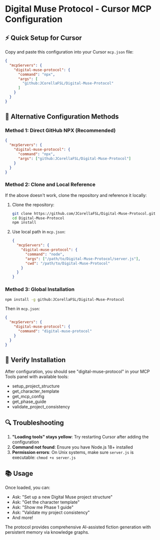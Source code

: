 # Digital Muse Protocol - Cursor MCP Configuration

## ⚡ Quick Setup for Cursor

Copy and paste this configuration into your Cursor `mcp.json` file:

```json
{
  "mcpServers": {
    "digital-muse-protocol": {
      "command": "npx",
      "args": [
        "github:JCorellaFSL/Digital-Muse-Protocol"
      ]
    }
  }
}
```

## 🔧 Alternative Configuration Methods

### Method 1: Direct GitHub NPX (Recommended)
```json
{
  "mcpServers": {
    "digital-muse-protocol": {
      "command": "npx",
      "args": ["github:JCorellaFSL/Digital-Muse-Protocol"]
    }
  }
}
```

### Method 2: Clone and Local Reference  
If the above doesn't work, clone the repository and reference it locally:

1. Clone the repository:
   ```bash
   git clone https://github.com/JCorellaFSL/Digital-Muse-Protocol.git
   cd Digital-Muse-Protocol
   npm install
   ```

2. Use local path in `mcp.json`:
   ```json
   {
     "mcpServers": {
       "digital-muse-protocol": {
         "command": "node",
         "args": ["/path/to/Digital-Muse-Protocol/server.js"],
         "cwd": "/path/to/Digital-Muse-Protocol"
       }
     }
   }
   ```

### Method 3: Global Installation
```bash
npm install -g github:JCorellaFSL/Digital-Muse-Protocol
```

Then in `mcp.json`:
```json
{
  "mcpServers": {
    "digital-muse-protocol": {
      "command": "digital-muse-protocol"
    }
  }
}
```

## 🎯 Verify Installation

After configuration, you should see "digital-muse-protocol" in your MCP Tools panel with available tools:
- setup_project_structure
- get_character_template
- get_mcp_config
- get_phase_guide
- validate_project_consistency

## 🔍 Troubleshooting

1. **"Loading tools" stays yellow**: Try restarting Cursor after adding the configuration
2. **Command not found**: Ensure you have Node.js 18+ installed
3. **Permission errors**: On Unix systems, make sure `server.js` is executable: `chmod +x server.js`

## 📚 Usage

Once loaded, you can:
- Ask: "Set up a new Digital Muse project structure"
- Ask: "Get the character template" 
- Ask: "Show me Phase 1 guide"
- Ask: "Validate my project consistency"
- And more!

The protocol provides comprehensive AI-assisted fiction generation with persistent memory via knowledge graphs.